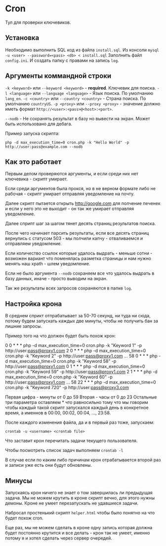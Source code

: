 Cron
====

Тул для проверки ключевиков.

Установка
---------

Необходимо выполнить SQL код из файла `install.sql`. Из консоли `mysql -u <user> --password=<pass> <db> < install.sql`
Заполнить файл `config.ini`.
И создать папку с правами на запись `log`.

Аргументы коммандной строки
---------------------------

`-k <keyword>` или `--keyword <keyword>` - **required**. Ключевик для поиска.
`-l <language>` или `--language <language>` - Язык поиска. По умолчанию `lang_en`.
`-c <country>` или `--country <country>` - Страна поиска. По умолчанию `countryUS`.
`-p <proxy>` или `--proxy <proxy>` - значение должно иметь формат `http://<user>:<pass>@<host>:<port>`.

`--nodb` - Не сохранять результат в базу но вывести на экран. Может быть использовано для дебага.

Пример запуска скрипта:

    php -d max_execution_time=0 cron.php -k "Hello World" -p http://user:pass@example.com --nodb

Как это работает
----------------

Первым делом проверяются аргументы, и если среди них нет ключевика - скрипт умирает.

Если среди аргументов была прокся, но в не верном формате либо не рабочая - скрипт умирает отправляя уведомление на почту.

Далее скрипт пытается открыть http://google.com для полчение печенек и если у него это не выходит - он так же умирает отправляя уведомление.

Далее сприпт шаг за шагом тянет десять страниц результатов поиска.

После чего начинает парсить результаты, если все десять страниц вернулись с статусом 503 - мы полчили капчу - отваливаемся и отправляем уведомление.

Если количество ссылок которые удалось выдрать - меньше сотни - возможен вариант что поменялась разметка страницы и нам нужно менять наш xpath - шлем уведомление.

Если не было аргумента `--nodb` сохраняем все что удалось выдрать в базу данных, иначе - просто выводим на экран.

Так же результаты всех запросов сохраняются в папке `log`.

Настройка крона
---------------

В среднем сприкт отпрабатывает за 50-70 секунд, ни туда ни сюда, потому будем запускать каждых две минуты, чтобы не получить бан за лишние запросы.

Пример того на что должен будет быть похож крон:

0 0 * * * php -d max_execution_time=0 cron.php -k "Keyword 1" -p http://user:pass@proxy1.com
2 0 * * * php -d max_execution_time=0 cron.php -k "Keyword 2" -p http://user:pass@proxy1.com
...
58 0 * * * php -d max_execution_time=0 cron.php -k "Keyword 58" -p http://user:pass@proxy1.com
0 1 * * * php -d max_execution_time=0 cron.php -k "Keyword 59" -p http://user:pass@proxy1.com
2 1 * * * php -d max_execution_time=0 cron.php -k "Keyword 60" -p http://user:pass@proxy1.com
...
58 22 * * * php -d max_execution_time=0 cron.php -k "Keyword 720" -p http://user:pass@proxy3.com

Первая цифра - минуты от 0 до 59
Вторая - часы от 0 до 23
Остальные три параметра оставляем * что равносильно тому что мы говорим чтобы каждый такой скрипт запускался каждый день в конкретное время, а именнов в 00:00, 00:02, 00:04, ..., 23:58.

После каждого изменения файла, да и в первый раз тоже, запускаем:

    crontab -u <username> <crontab file>

Что заставит крон перечитать задачи текущего пользователя.

Чтобы посмотреть список задач выполняем `crontab -l`

В случае если по каким либо причинам крон отрабатывается второй раз и записи уже есть они будут обновлены.

Минусы
------

Запускаясь крон ничего не знает о том завершилась ли предыдущая задача.
Мы не можем крутить в кроне скрипт вечно, для этого нужны демоны.
Кроне не умеет перезапускать не удавшиеся задачи.

Набросал простенький скрипт `helper.html` чтобы было понятно на что будет похож cron.

Еще раз, мы не можем сделать в кроне одну запись которая должна будет постоянно крутится и все делать - крон так не умеет, именно потому я и хотел сделать через сервер очередей.
